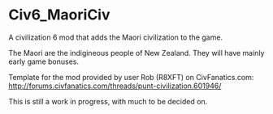 # Civ6_MaoriCiv
A civilization 6 mod that adds the Maori civilization to the game.

The Maori are the indigineous people of New Zealand. They will have mainly early game bonuses.

Template for the mod provided by user Rob (R8XFT) on CivFanatics.com:
http://forums.civfanatics.com/threads/punt-civilization.601946/

This is still a work in progress, with much to be decided on.
